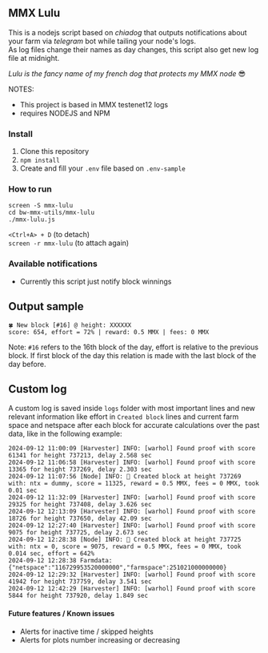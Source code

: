 ## MMX Lulu
  
This is a nodejs script based on *chiadog* that outputs notifications about your farm via *telegram* bot while tailing your node's logs.  
As log files change their names as day changes, this script also get new log file at midnight.  
  
*Lulu is the fancy name of my french dog that protects my MMX node* 😎  
  
  
NOTES:
  
- This project is based in MMX testenet12 logs  
- requires NODEJS and NPM  
  
  
### Install
  
1. Clone this repository  
2. `npm install`  
3. Create and fill your `.env` file based on `.env-sample`  
    
### How to run
  
```
screen -S mmx-lulu
cd bw-mmx-utils/mmx-lulu
./mmx-lulu.js
```
   
`<Ctrl+A> + D` (to detach)  
`screen -r mmx-lulu` (to attach again)  
  
  
### Available notifications
  
 - Currently this script just notify block winnings
  
  
## Output sample
  
```
🍀 New block [#16] @ height: XXXXXX
score: 654, effort = 72% | reward: 0.5 MMX | fees: 0 MMX
```
  
Note: `#16` refers to the 16th block of the day, effort is relative to the previous block. If first block of the day this relation is made with the last block of the day before.
  
  
## Custom log  
  
A custom log is saved inside `logs` folder with most important lines and new relevant information like effort in `Created block` lines and current farm space and netspace after each block for accurate calculations over the past data, like in the following example:

```
2024-09-12 11:00:09 [Harvester] INFO: [warhol] Found proof with score 61341 for height 737213, delay 2.568 sec
2024-09-12 11:06:58 [Harvester] INFO: [warhol] Found proof with score 13365 for height 737269, delay 2.303 sec
2024-09-12 11:07:56 [Node] INFO: 🤑 Created block at height 737269 with: ntx = dummy, score = 11325, reward = 0.5 MMX, fees = 0 MMX, took 0.01 sec
2024-09-12 11:32:09 [Harvester] INFO: [warhol] Found proof with score 29325 for height 737408, delay 3.626 sec
2024-09-12 12:13:09 [Harvester] INFO: [warhol] Found proof with score 18726 for height 737650, delay 42.09 sec
2024-09-12 12:27:40 [Harvester] INFO: [warhol] Found proof with score 9075 for height 737725, delay 2.673 sec
2024-09-12 12:28:38 [Node] INFO: 🤑 Created block at height 737725 with: ntx = 0, score = 9075, reward = 0.5 MMX, fees = 0 MMX, took 0.014 sec, effort = 642%
2024-09-12 12:28:38 Farmdata: {"netspace":"116729953520000000","farmspace":251021000000000}
2024-09-12 12:29:32 [Harvester] INFO: [warhol] Found proof with score 41942 for height 737759, delay 3.541 sec
2024-09-12 12:42:29 [Harvester] INFO: [warhol] Found proof with score 5844 for height 737920, delay 1.849 sec
```
  
  
#### Future features / Known issues
  
  - Alerts for inactive time / skipped heights  
  - Alerts for plots number increasing or decreasing  
    